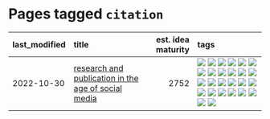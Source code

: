 # Pages tagged `citation`

|last_modified|title|est. idea maturity|tags
|:---|:---|---:|:---|
|2022-10-30|[research and publication in the age of social media](../research-and-social.md)|2752|[![](https://img.shields.io/badge/tag-arxiv-869bd0)](../tags/arxiv.md) [![](https://img.shields.io/badge/tag-citation-c4c41f)](../tags/citation.md) [![](https://img.shields.io/badge/tag-corrections-53417a)](../tags/corrections.md) [![](https://img.shields.io/badge/tag-credit-92ab1c)](../tags/credit.md) [![](https://img.shields.io/badge/tag-curation-12f6d5)](../tags/curation.md) [![](https://img.shields.io/badge/tag-discoverability-48fb29)](../tags/discoverability.md) [![](https://img.shields.io/badge/tag-discussion-4db4d2)](../tags/discussion.md) [![](https://img.shields.io/badge/tag-feed-12eec5)](../tags/feed.md) [![](https://img.shields.io/badge/tag-git-ea1833)](../tags/git.md) [![](https://img.shields.io/badge/tag-github-f14da)](../tags/github.md) [![](https://img.shields.io/badge/tag-historyofscience-1043a5)](../tags/historyofscience.md) [![](https://img.shields.io/badge/tag-mastodon-35b163)](../tags/mastodon.md) [![](https://img.shields.io/badge/tag-openreview-c4fb38)](../tags/openreview.md) [![](https://img.shields.io/badge/tag-paperswithcode-1eefac)](../tags/paperswithcode.md) [![](https://img.shields.io/badge/tag-platform-3f9741)](../tags/platform.md) [![](https://img.shields.io/badge/tag-publication-eac1b9)](../tags/publication.md) [![](https://img.shields.io/badge/tag-reproducibility-c6963e)](../tags/reproducibility.md) [![](https://img.shields.io/badge/tag-research-6013c8)](../tags/research.md) [![](https://img.shields.io/badge/tag-retractions-e3be61)](../tags/retractions.md) [![](https://img.shields.io/badge/tag-search-e9b626)](../tags/search.md) [![](https://img.shields.io/badge/tag-socialmedia-1614f8)](../tags/socialmedia.md) [![](https://img.shields.io/badge/tag-stackoverflow-82d6e)](../tags/stackoverflow.md) [![](https://img.shields.io/badge/tag-subscription-752fd7)](../tags/subscription.md) [![](https://img.shields.io/badge/tag-transparency-a4124b)](../tags/transparency.md) [![](https://img.shields.io/badge/tag-twitter-9c3a4a)](../tags/twitter.md) [![](https://img.shields.io/badge/tag-validation-dad82b)](../tags/validation.md)|